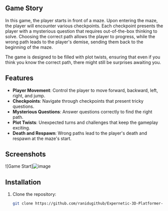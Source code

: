 ## Game Story

In this game, the player starts in front of a maze. Upon entering the maze, the player will encounter various checkpoints. Each checkpoint presents the player with a mysterious question that requires out-of-the-box thinking to solve. Choosing the correct path allows the player to progress, while the wrong path leads to the player's demise, sending them back to the beginning of the maze.

The game is designed to be filled with plot twists, ensuring that even if you think you know the correct path, there might still be surprises awaiting you.

## Features

- **Player Movement**: Control the player to move forward, backward, left, right, and jump.
- **Checkpoints**: Navigate through checkpoints that present tricky questions.
- **Mysterious Questions**: Answer questions correctly to find the right path.
- **Plot Twists**: Unexpected turns and challenges that keep the gameplay exciting.
- **Death and Respawn**: Wrong paths lead to the player's death and respawn at the maze's start.

## Screenshots

![Game Start]![image](https://github.com/ranidugithub/Expernetic-3D-Platformer-Game/assets/34578972/4ee09915-89d7-4c8c-9392-75f17605fdae)


## Installation

1. Clone the repository:
   ```bash
   git clone https://github.com/ranidugithub/Expernetic-3D-Platformer-Game
